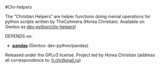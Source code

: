 #Chr-helpers

The "Christian Helpers" are helper functions doing menial operations for python scripts written by TheCyhmera (Horea Christian).
Available on Gentoo as [dev-python/chr-helpers](https://github.com/TheChymera/chymeric/tree/master/dev-python/chr-helpers)!

DEPENDS on:
* [**pandas**](https://github.com/pydata/pandas) (Gentoo: dev-python/pandas) 

Released under the GPLv3 license.
Project led by Horea Christian (address all correspondence to: h.chr@mail.ru)
